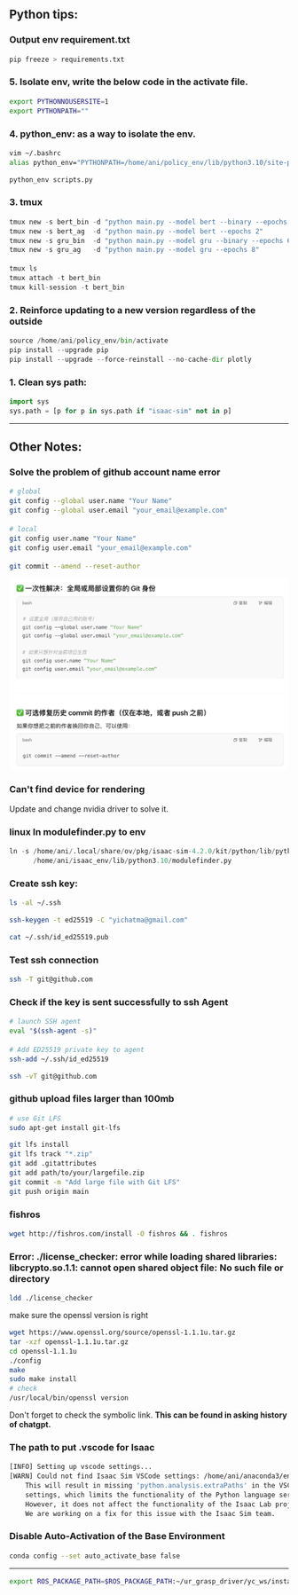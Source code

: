 ## Python tips: 

### Output env requirement.txt
```bash
pip freeze > requirements.txt
```

### 5. Isolate env, write the below code in the activate file.
```bash
export PYTHONNOUSERSITE=1
export PYTHONPATH=""
```

### 4. python_env: as a way to isolate the env.
```bash
vim ~/.bashrc
alias python_env="PYTHONPATH=/home/ani/policy_env/lib/python3.10/site-packages:$PYTHONPATH /home/ani/policy_env/bin/python"
```
```python
python_env scripts.py
```

### 3. tmux
```python
tmux new -s bert_bin -d "python main.py --model bert --binary --epochs 3"
tmux new -s bert_ag  -d "python main.py --model bert --epochs 2"
tmux new -s gru_bin  -d "python main.py --model gru --binary --epochs 6"
tmux new -s gru_ag   -d "python main.py --model gru --epochs 8"

tmux ls
tmux attach -t bert_bin
tmux kill-session -t bert_bin
```

### 2. Reinforce updating to a new version regardless of the outside
```python
source /home/ani/policy_env/bin/activate
pip install --upgrade pip
pip install --upgrade --force-reinstall --no-cache-dir plotly
```

### 1. Clean sys path:
```python
import sys
sys.path = [p for p in sys.path if "isaac-sim" not in p]
```

---

## Other Notes:


### Solve the problem of github account name error

```bash
# global
git config --global user.name "Your Name"
git config --global user.email "your_email@example.com"

# local 
git config user.name "Your Name"
git config user.email "your_email@example.com"

git commit --amend --reset-author
```

![account_error](./images/account_error.png)


### Can't find device for rendering
Update and change nvidia driver to solve it. 


### linux ln modulefinder.py to env
```python
ln -s /home/ani/.local/share/ov/pkg/isaac-sim-4.2.0/kit/python/lib/python3.10/modulefinder.py \
      /home/ani/isaac_env/lib/python3.10/modulefinder.py
```

### Create ssh key:
```sh
ls -al ~/.ssh
```
```sh
ssh-keygen -t ed25519 -C "yichatma@gmail.com"
```
```sh
cat ~/.ssh/id_ed25519.pub
```

### Test ssh connection
```sh
ssh -T git@github.com
```

### Check if the key is sent successfully to ssh Agent
```sh
# launch SSH agent
eval "$(ssh-agent -s)"

# Add ED25519 private key to agent
ssh-add ~/.ssh/id_ed25519
```

```sh
ssh -vT git@github.com
```

### github upload files larger than 100mb
```sh
# use Git LFS
sudo apt-get install git-lfs
```
```sh
git lfs install
git lfs track "*.zip"
git add .gitattributes
git add path/to/your/largefile.zip
git commit -m "Add large file with Git LFS"
git push origin main
```

### fishros
```sh
wget http://fishros.com/install -O fishros && . fishros
```

### Error: ./license_checker: error while loading shared libraries: libcrypto.so.1.1: cannot open shared object file: No such file or directory
 ```sh
ldd ./license_checker
```
make sure the openssl version is right
```sh
wget https://www.openssl.org/source/openssl-1.1.1u.tar.gz
tar -xzf openssl-1.1.1u.tar.gz
cd openssl-1.1.1u
./config
make
sudo make install
# check
/usr/local/bin/openssl version
```
Don't forget to check the symbolic link.
**This can be found in asking history of chatgpt.**


### The path to put .vscode for Isaac
```sh
[INFO] Setting up vscode settings...
[WARN] Could not find Isaac Sim VSCode settings: /home/ani/anaconda3/envs/any_isaac/lib/python3.10/site-packages/isaacsim/.vscode/settings.json.
	This will result in missing 'python.analysis.extraPaths' in the VSCode
	settings, which limits the functionality of the Python language server.
	However, it does not affect the functionality of the Isaac Lab project.
	We are working on a fix for this issue with the Isaac Sim team.
```

### Disable Auto-Activation of the Base Environment
```sh
conda config --set auto_activate_base false
```
----

```sh
export ROS_PACKAGE_PATH=$ROS_PACKAGE_PATH:~/ur_grasp_driver/yc_ws/install/my_ur_driver/share
```


